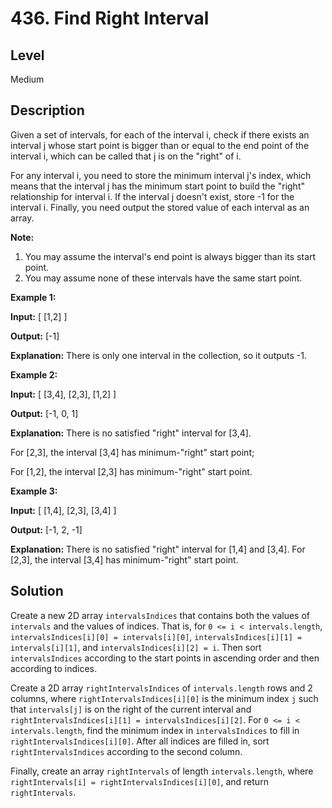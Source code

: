 # 436. Find Right Interval
## Level
Medium

## Description
Given a set of intervals, for each of the interval i, check if there exists an interval j whose start point is bigger than or equal to the end point of the interval i, which can be called that j is on the "right" of i.

For any interval i, you need to store the minimum interval j's index, which means that the interval j has the minimum start point to build the "right" relationship for interval i. If the interval j doesn't exist, store -1 for the interval i. Finally, you need output the stored value of each interval as an array.

**Note:**

1. You may assume the interval's end point is always bigger than its start point.
2. You may assume none of these intervals have the same start point.

**Example 1:**

**Input:** [ [1,2] ]

**Output:** [-1]

**Explanation:** There is only one interval in the collection, so it outputs -1.

**Example 2:**

**Input:** [ [3,4], [2,3], [1,2] ]

**Output:** [-1, 0, 1]

**Explanation:** There is no satisfied "right" interval for [3,4].

For [2,3], the interval [3,4] has minimum-"right" start point;

For [1,2], the interval [2,3] has minimum-"right" start point.

**Example 3:**

**Input:** [ [1,4], [2,3], [3,4] ]

**Output:** [-1, 2, -1]

**Explanation:** There is no satisfied "right" interval for [1,4] and [3,4].
For [2,3], the interval [3,4] has minimum-"right" start point.

## Solution
Create a new 2D array `intervalsIndices` that contains both the values of `intervals` and the values of indices. That is, for `0 <= i < intervals.length`, `intervalsIndices[i][0] = intervals[i][0]`, `intervalsIndices[i][1] = intervals[i][1]`, and `intervalsIndices[i][2] = i`. Then sort `intervalsIndices` according to the start points in ascending order and then according to indices.

Create a 2D array `rightIntervalsIndices` of `intervals.length` rows and 2 columns, where `rightIntervalsIndices[i][0]` is the minimum index `j` such that `intervals[j]` is on the right of the current interval and `rightIntervalsIndices[i][1] = intervalsIndices[i][2]`. For `0 <= i < intervals.length`, find the minimum index in `intervalsIndices` to fill in `rightIntervalsIndices[i][0]`. After all indices are filled in, sort `rightIntervalsIndices` according to the second column.

Finally, create an array `rightIntervals` of length `intervals.length`, where `rightIntervals[i] = rightIntervalsIndices[i][0]`, and return `rightIntervals`.
